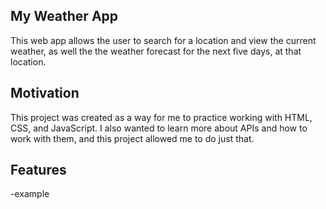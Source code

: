 ## My Weather App
This web app allows the user to search for a location and view the current weather, as well the the weather forecast for the next five days, at that location.
## Motivation
This project was created as a way for me to practice working with HTML, CSS, and JavaScript. I also wanted to learn more about APIs and how to work with them, and this project allowed me to do just that.
## Features
-example

